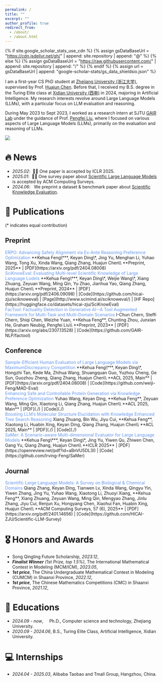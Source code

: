 ```yaml
---
permalink: /
title: ""
excerpt: ""
author_profile: true
redirect_from: 
  - /about/
  - /about.html
---
```


{% if site.google_scholar_stats_use_cdn %}
{% assign gsDataBaseUrl = "https://cdn.jsdelivr.net/gh/" | append: site.repository | append: "@" %}
{% else %}
{% assign gsDataBaseUrl = "https://raw.githubusercontent.com/" | append: site.repository | append: "/" %}
{% endif %}
{% assign url = gsDataBaseUrl | append: "google-scholar-stats/gs_data_shieldsio.json" %}

<span class='anchor' id='about-me'></span>

I am a first-year CS PhD student at [Zhejiang University (浙江大学)](https://www.zju.edu.cn/), supervised by Prof. [Huajun Chen](https://person.zju.edu.cn/en/huajun). Before that, I received my B.S. degree in the Turing Elite class at [Xidian University (西电)](https://www.xidian.edu.cn/) in 2024, majoring in Artificial Intelligence. My research interests revolve around Large Language Models (LLMs), with a particular focus on LLM evaluation and reasoning.

During May 2023 to Sept 2023, I worked as a research intern at SJTU [GAIR Lab](https://plms.ai/) under the guidance of Prof. [Pengfei Liu](http://pfliu.com/), where I focused on various aspects of Large Language Models (LLMs), primarily on the evaluation and reasoning of LLMs.

<a href='https://scholar.google.com/citations?user=PQVboTgAAAAJ'><img src="https://img.shields.io/endpoint?url={{ url | url_encode }}&logo=Google%20Scholar&labelColor=f6f6f6&color=9cf&style=flat&label=citations"></a>


# 🔥 News
- *2025.02*: &nbsp;🎉🎉 One paper is accepted by ICLR 2025. 
- *2025.01*: &nbsp;🎉🎉 One survey paper about [Scientific Large Language Models](https://github.com/HICAI-ZJU/Scientific-LLM-Survey) is accepted by ACM Computing Surveys.
- *2024.06*: &nbsp; We preprint a dataset & benchmark paper about [Scientific Knowledge Evaluation](https://github.com/HICAI-ZJU/SciKnowEval).

# 📝 Publications 

(* indicates equal contribution)
 
## Preprint
<div class='paper-box-text' markdown="1">
<font color="CornFlowerBlue">ERPO: Advancing Safety Alignment via Ex-Ante Reasoning Preference Optimization
</font>
**Kehua Feng\***, Keyan Ding\*, Jing Yu, Menghan Li, Yuhao Wang, Tong Xu, Xinda Wang, Qiang Zhang, Huajun Chen\\
**Preprint, 2025** |  [PDF](https://arxiv.org/pdf/2404.08008)
</div>

<div class='paper-box-text' markdown="1">
<font color="CornFlowerBlue">SciKnowEval: Evaluating Multi-level Scientific Knowledge of Large Language Lodels
</font>
**Kehua Feng\***, Keyan Ding\*, Weijie Wang\*, Xiang Zhuang, Zeyuan Wang, Ming Qin, Yu Zhao, Jianhua Yao, Qiang Zhang, Huajun Chen\\
**Preprint, 2024** |  [PDF](https://arxiv.org/pdf/2406.09098) | [Code](https://github.com/hicai-zju/sciknoweval) | [Page](http://www.scimind.ai/sciknoweval/) | [HF Repo](https://huggingface.co/datasets/hicai-zju/SciKnowEval)
</div>

<div class='paper-box-text' markdown="1">
<font color="CornFlowerBlue">FacTool: Factuality Detection in Generative AI--A Tool Augmented Framework for Multi-Task and Multi-Domain Scenarios
</font>
I-Chun Chern, Steffi Chern, Shiqi Chen, Weizhe Yuan, **Kehua Feng**, Chunting Zhou, Junxian He, Graham Neubig, Pengfei Liu\\
**Preprint, 2023** |  [PDF](https://arxiv.org/abs/2307.13528) | [Code](https://github.com/GAIR-NLP/factool)
</div>

## Conference
<div class='paper-box-text' markdown="1">
<font color="CornFlowerBlue">Sample-Efficient Human Evaluation of Large Language Models via MaximumDiscrepancy Competition
</font>
**Kehua Feng\***, Keyan Ding\*, Hongzhi Tan, Kede Ma, Zhihua Wang, Shuangquan Guo, Yuzhou Cheng, Ge Sun, Guozhou Zheng, Qiang Zhang, Huajun Chen\\
**ACL 2025, Main** |  [PDF](https://arxiv.org/pdf/2404.08008) | [Code](https://github.com/weiji-Feng/MAD-Eval)
</div>

<div class='paper-box-text' markdown="1">
<font color="CornFlowerBlue">Enhancing Safe and Controllable Protein Generation via Knowledge Preference Optimization
</font>
Yuhao Wang, Keyan Ding, **Kehua Feng**, Zeyuan Wang, Ming Qin, Xiaotong Li, Qiang Zhang, Huajun Chen\\
**ACL 2025, Main** |  [PDF](./) | [Code](./)
</div>

<div class='paper-box-text' markdown="1">
<font color="CornFlowerBlue">Boosting LLM’s Molecular Structure Elucidation with Knowledge Enhanced Tree Search Reasoning
</font>
Xiang Zhuang, Bin Wu, Jiyu Cui, **Kehua Feng**, Xiaotong Li, Huabin Xing, Keyan Ding, Qiang Zhang, Huajun Chen\\
**ACL 2025, Main** |  [PDF](./) | [Code](./)
</div>

<div class='paper-box-text' markdown="1">
<font color="CornFlowerBlue">SaMer: A Scenario-aware Multi-dimensional Evaluator for Large Language Models
</font>
**Kehua Feng\***, Keyan Ding\*, Jing Yu, Yiwen Qu, Zhiwen Chen, Gang Yu, Qiang Zhang, Huajun Chen\\
**ICLR 2025** |  [PDF](https://openreview.net/pdf?id=aBnVU5DL3I) | [Code](https://github.com/Irving-Feng/SaMer)
</div>

## Journal

<div class='paper-box-text' markdown="1">
<font color="CornFlowerBlue">Scientific Large Language Models: A Survey on Biological & Chemical Domains
</font>
Qiang Zhang, Keyan Ding, Tianwen Lv, Xinda Wang, Qingyu Yin, Yiwen Zhang, Jing Yu, Yuhao Wang, Xiaotong Li, Zhuoyi Xiang, **Kehua Feng**, Xiang Zhuang, Zeyuan Wang, Ming Qin, Mengyao Zhang, Jinlu Zhang, Jiyu Cui, Renjun Xu, Hongyang Chen, Xiaohui Fan, Huabin Xing, Huajun Chen\\
**ACM Computing Surveys, 57 (6), 2025** |  [PDF](https://arxiv.org/pdf/2401.14656) | [Code](https://github.com/HICAI-ZJU/Scientific-LLM-Survey)
</div>


# 🎖 Honors and Awards
- Song Qingling Future Scholarship, *2023.12*,
- *__Finalist Winner__ (1st Prize, top 1.5%)*, The International Mathematical Contest in Modeling (MCM/ICM), *2023.05*,
- *__1st price__*, The China Undergraduate Mathematical Contest in Modeling (CUMCM) in Shaanxi Province, *2022.12*,
- *__1st price__*, The Chinese Mathematics Competitions (CMC) in Shaanxi Province, *2021.12*,

# 📖 Educations
- *2024.09 - now*, &nbsp;&nbsp;&nbsp;  Ph.D., Computer science and technology, Zhejiang University.
- *2020.09 - 2024.06*, B.S., Turing Elite Class, Artificial Intelligence, Xidian University.

<!-- # 💬 Invited Talks
- *2021.06*, Lorem ipsum dolor sit amet, consectetur adipiscing elit. Vivamus ornare aliquet ipsum, ac tempus justo dapibus sit amet. 
- *2021.03*, Lorem ipsum dolor sit amet, consectetur adipiscing elit. Vivamus ornare aliquet ipsum, ac tempus justo dapibus sit amet.  \| [\[video\]](https://github.com/) -->

# 💻 Internships
- *2024.04 - 2025.03*, Alibaba Taobao and Tmall Group, Hangzhou, China.
